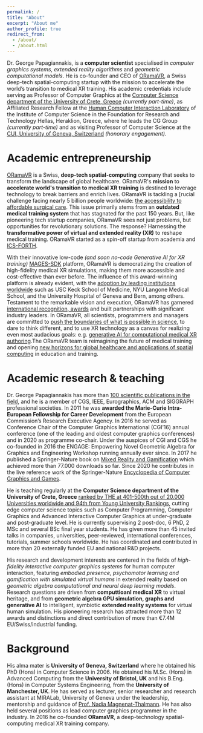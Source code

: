 ```yaml
---
permalink: /
title: "About"
excerpt: "About me"
author_profile: true
redirect_from: 
  - /about/
  - /about.html
---
```



Dr. George Papagiannakis, is a **computer scientist** specialised in *computer graphics systems*, *extended reality algorithms* and *geometric computational models*. He is co-founder and CEO of [ORamaVR](https://www.oramavr.com), a Swiss deep-tech spatial-computing startup with the mission to accelerate the world’s transition to medical XR training. His academic credentials include serving as Professor of Computer Graphics at the [Computer Science department of the University of Crete, Greece](https://www.csd.uoc.gr/CSD/index.jsp?lang=en) *(currently part-time)*, as Affiliated  Research Fellow at the [Human Computer Interaction Laboratory](https://www.ics.forth.gr/hci/) of the Institute of Computer Science in the Foundation for Research and Technology Hellas, Heraklion, Greece,  where he leads the CG Group *(currently part-time)* and as visiting Professor of Computer Science at the [CUI, University of Geneva, Switzerland](https://cui.unige.ch/en/) *(honorary engagement)*.

Academic entrepreneurship
======

[ORamaVR](https://oramavr.com/about/) is a Swiss, **deep-tech spatial-computing** company that seeks to transform the landscape of global healthcare. ORamaVR's **mission** to **accelerate world's transition to medical XR training** is destined to leverage technology to break barriers and enrich lives. ORamaVR is tackling a [rucial challenge facing nearly 5 billion people worldwide: [the accessibility to affordable surgical care](https://www.who.int/teams/integrated-health-services/clinical-services-and-systems/surgical-care). This issue primarily stems from an **outdated medical training system** that has stagnated for the past 150 years. But, like pioneering tech startup companies, ORamaVR sees not just problems, but opportunities for revolutionary solutions. The response? Harnessing the **transformative power of virtual and extended reality (XR)** to reshape medical training. ORamaVR started as a spin-off startup from academia and [ICS-FORTH](https://ics.forth.gr).

With their innovative low-code *(and soon no-code Generative AI for XR training)* [MAGES-SDK](https://oramavr.com/explore-essentials/) platform, ORamaVR is democratizing the creation of high-fidelity medical XR simulations, making them more accessible and cost-effective than ever before. The influence of this award-winning platform is already evident, with the [adoption by leading institutions worldwide](https://oramavr.com/case-studies-testimonials/) such as USC Keck School of Medicine, NYU Langone Medical School, and the University Hospital of Geneva and Bern, among others. Testament to the remarkable vision and execution, ORamaVR has garnered [international recognition, awards](https://oramavr.com/partners-awards/) and built partnerships with significant industry leaders. In ORamaVR, all scientists, programmers and managers are committed to [push the boundaries of what is possible in science](https://oramavr.com/publications/), to dare to think different, and to use XR technology as a canvas for realizing even most audacious goals: e.g. [generative AI for computational medical XR authoring](https://oramavr.com/rd-projects/).The ORamaVR team is reimagining the future of medical training and opening [new horizons for global healthcare and applications of spatial computing](https://oramavr.com/products-2/) in education and training.

Academic research & teaching
======

Dr. George Papagiannakis has more than [100 scientific publications in the field](https://scholar.google.com/citations?user=rUfyI3MAAAAJ&hl=en), and he is a member of CGS, IEEE, Eurographics, ACM and SIGGRAPH professional societies. In 2011 he was **awarded the Marie-Curie Intra-European Fellowship for Career Development** from the European Commission’s Research Executive Agency. In 2016 he served as Conference Chair of the Computer Graphics International (CGI’16) annual conference (one of the leading and oldest computer graphics conferences) and in 2020 as programme co-chair. Under the auspices of CGI and CGS he co-founded in 2016 the ENGAGE: Empowering Novel Geometric Algebra for Graphics and Engineering Workshop running annually ever since. In 2017 he published a Springer-Nature book on [Mixed Reality and Gamification](https://link.springer.com/book/10.1007/978-3-319-49607-8) which achieved more than 77.000 downloads so far. Since 2020 he contributes in the live reference work of the Springer-Nature [Encyclopedia of Computer Graphics and Games](https://link.springer.com/book/10.1007/978-3-319-49607-8).

He is teaching regularly at the **Computer Science department of the University of Crete, Greece** [ranked by THE at 401-500th out of 20.000 Universities worldwide and 94th from Young University Rankings](https://www.timeshighereducation.com/world-university-rankings/university-crete), cutting edge computer science topics such as Computer Programming, Computer Graphics and Advanced Interactive Computer Graphics at under-graduate and post-graduate level. He is currently supervising 2 post-doc, 6 PhD, 2 MSc and several BSc final year students. He has given more than 45 invited talks in companies, universities, peer-reviewed, international conferences, tutorials, summer schools worldwide. He has coordinated and contributed in more than 20 externally funded EU and national R&D projects.

His research and development interests are centered in the fields of *high-fidelity interactive computer graphics systems* for human computer interaction, featuring *embodied presence, psychomotor learning and gamification with simulated virtual humans* in extended reality based on *geometric algebra computational and neural deep learning models*. Research questions are driven from **computtioanl medical XR** to virtual heritage, and from **geometric algebra GPU  simulation, graphs and generative AI** to intelligent, symbiotic **extended reality systems** for virtual human simulation. His pioneering research has attracted more than 12 awards and distinctions and direct contribution of more than €7.4M EU/Swiss/industrial funding.

Background
======

His alma mater is **University of Geneva, Switzerland** where he obtained his PhD (Hons) in Computer Science in 2006. He obtained his M.Sc. (Hons) in Advanced Computing from the **University of Bristol, UK** and his B.Eng. (Hons) in Computer Systems Engineering, from the **University of Manchester, UK**.
He has served as lecturer, senior researcher and research assistant at MIRALab, University of Geneva under the leadership, mentorship and guidance of [Prof. Nadia Magnenat-Thalmann](https://en.wikipedia.org/wiki/Nadia_Magnenat_Thalmann). He has also held several positions as lead computer graphics programmer in the industry.
In 2016 he co-founded **ORamaVR**, a deep-technology spatial-computing medical XR training company.

